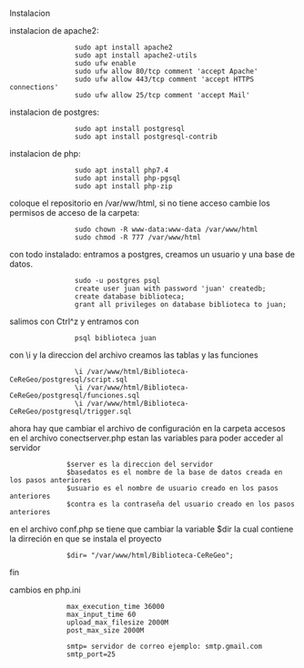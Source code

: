Instalacion

instalacion de apache2:

                    sudo apt install apache2
                    sudo apt install apache2-utils
                    sudo ufw enable
                    sudo ufw allow 80/tcp comment 'accept Apache'
                    sudo ufw allow 443/tcp comment 'accept HTTPS connections'
                    sudo ufw allow 25/tcp comment 'accept Mail'

instalacion de postgres:

                    sudo apt install postgresql 
                    sudo apt install postgresql-contrib
                    

instalacion de php:

                    sudo apt install php7.4
                    sudo apt install php-pgsql
                    sudo apt install php-zip
                    


                    
coloque el repositorio en /var/ww/html, si no tiene acceso cambie los permisos de acceso de la carpeta:

                    sudo chown -R www-data:www-data /var/www/html     
                    sudo chmod -R 777 /var/www/html

con todo instalado:
entramos a postgres, creamos un usuario y una base de datos. 
                  
                    sudo -u postgres psql
                    create user juan with password 'juan' createdb;
                    create database biblioteca;
                    grant all privileges on database biblioteca to juan;
                    
 salimos con Ctrl^z  y entramos con
  
                    psql biblioteca juan
                
 con \i y la direccion del archivo creamos las tablas y las funciones
                    
                    \i /var/www/html/Biblioteca-CeReGeo/postgresql/script.sql
                    \i /var/www/html/Biblioteca-CeReGeo/postgresql/funciones.sql
                    \i /var/www/html/Biblioteca-CeReGeo/postgresql/trigger.sql

ahora hay que cambiar el archivo de configuración
en la carpeta accesos en el archivo conectserver.php estan las variables para poder acceder al servidor
    
                  $server es la direccion del servidor
                  $basedatos es el nombre de la base de datos creada en los pasos anteriores
                  $usuario es el nombre de usuario creado en los pasos anteriores
                  $contra es la contraseña del usuario creado en los pasos anteriores
                  
en el archivo conf.php se tiene que cambiar la variable $dir la cual contiene la dirreción en que se instala el proyecto

                  $dir= "/var/www/html/Biblioteca-CeReGeo";
fin
         
          
 cambios en php.ini
 
                  max_execution_time 36000
                  max_input_time 60
                  upload_max_filesize 2000M
                  post_max_size 2000M

                  smtp= servidor de correo ejemplo: smtp.gmail.com
                  smtp_port=25
                    
                  
